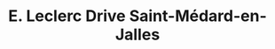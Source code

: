 ---
title: "E. Leclerc Drive Saint-Médard-en-Jalles"
url: /saint-medard-en-jalles/e-leclerc-drive-saint-medard-en-jalles/
shop: supermarché
---